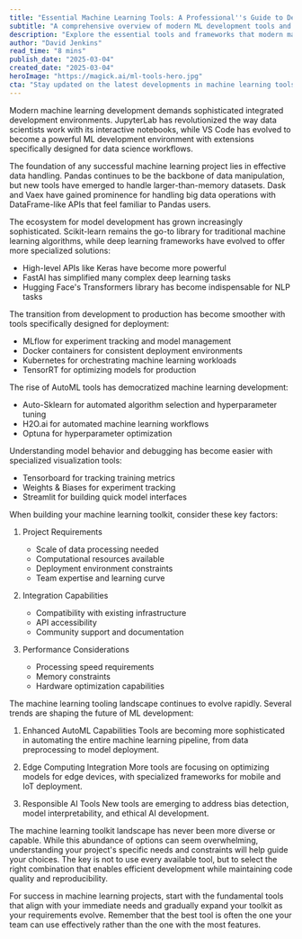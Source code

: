 ```yaml
---
title: "Essential Machine Learning Tools: A Professional''s Guide to Development and Deployment"
subtitle: "A comprehensive overview of modern ML development tools and best practices"
description: "Explore the essential tools and frameworks that modern machine learning professionals rely on, from development environments to deployment solutions. Learn about key considerations for tool selection and emerging trends in ML development."
author: "David Jenkins"
read_time: "8 mins"
publish_date: "2025-03-04"
created_date: "2025-03-04"
heroImage: "https://magick.ai/ml-tools-hero.jpg"
cta: "Stay updated on the latest developments in machine learning tools and best practices - follow us on LinkedIn for regular insights and expert perspectives on ML development."
---
```


Modern machine learning development demands sophisticated integrated development environments. JupyterLab has revolutionized the way data scientists work with its interactive notebooks, while VS Code has evolved to become a powerful ML development environment with extensions specifically designed for data science workflows.

The foundation of any successful machine learning project lies in effective data handling. Pandas continues to be the backbone of data manipulation, but new tools have emerged to handle larger-than-memory datasets. Dask and Vaex have gained prominence for handling big data operations with DataFrame-like APIs that feel familiar to Pandas users.

The ecosystem for model development has grown increasingly sophisticated. Scikit-learn remains the go-to library for traditional machine learning algorithms, while deep learning frameworks have evolved to offer more specialized solutions:

- High-level APIs like Keras have become more powerful
- FastAI has simplified many complex deep learning tasks
- Hugging Face's Transformers library has become indispensable for NLP tasks

The transition from development to production has become smoother with tools specifically designed for deployment:

- MLflow for experiment tracking and model management
- Docker containers for consistent deployment environments
- Kubernetes for orchestrating machine learning workloads
- TensorRT for optimizing models for production

The rise of AutoML tools has democratized machine learning development:

- Auto-Sklearn for automated algorithm selection and hyperparameter tuning
- H2O.ai for automated machine learning workflows
- Optuna for hyperparameter optimization

Understanding model behavior and debugging has become easier with specialized visualization tools:

- Tensorboard for tracking training metrics
- Weights & Biases for experiment tracking
- Streamlit for building quick model interfaces

When building your machine learning toolkit, consider these key factors:

1. Project Requirements
   - Scale of data processing needed
   - Computational resources available
   - Deployment environment constraints
   - Team expertise and learning curve

2. Integration Capabilities
   - Compatibility with existing infrastructure
   - API accessibility
   - Community support and documentation

3. Performance Considerations
   - Processing speed requirements
   - Memory constraints
   - Hardware optimization capabilities

The machine learning tooling landscape continues to evolve rapidly. Several trends are shaping the future of ML development:

1. Enhanced AutoML Capabilities
   Tools are becoming more sophisticated in automating the entire machine learning pipeline, from data preprocessing to model deployment.

2. Edge Computing Integration
   More tools are focusing on optimizing models for edge devices, with specialized frameworks for mobile and IoT deployment.

3. Responsible AI Tools
   New tools are emerging to address bias detection, model interpretability, and ethical AI development.

The machine learning toolkit landscape has never been more diverse or capable. While this abundance of options can seem overwhelming, understanding your project's specific needs and constraints will help guide your choices. The key is not to use every available tool, but to select the right combination that enables efficient development while maintaining code quality and reproducibility.

For success in machine learning projects, start with the fundamental tools that align with your immediate needs and gradually expand your toolkit as your requirements evolve. Remember that the best tool is often the one your team can use effectively rather than the one with the most features.